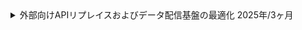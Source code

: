 <details>
  <summary>
    外部向けAPIリプレイスおよびデータ配信基盤の最適化
    <span>2025年/3ヶ月</span>
  </summary>
  <div>
    <ul>
      <li><strong>カテゴリ:</strong> <span>自社</span></li>
      <li><strong>担当工程:</strong> <span>要件定義</span> <span>設計</span> <span>実装</span> <span>テスト</span> <span>運用/保守</span></li>
      <li><strong>職種・役割:</strong> <span>バックエンド</span> <span>インフラ</span></li>
      <li><strong>使用技術:</strong> <span>Python</span> <span>AWS Lambda</span> <span>AWS Step Function</span> <span>Amazon S3</span> <span>Amazon Redshift</span> <span>Git</span> <span>Glue</span> <span>Amazon Athena</span> <span>Cloud Formation</span> <span>Tableau</span></li>
    </ul>
  </div>
  <div class="markdown-content">

## プロジェクト概要

外部向けAPIリプレイスおよびデータ配信基盤の最適化

## チーム情報

チーム人数：3名（エンジニア2名、BIエンジニア1名）
役割：データパイプライン全体の設計・開発

## 開発・実装内容

### 【概要】

新規に収集した外部データを基に、BIツール（Tableau）での可視化を目的としたデータパイプラインを構築。<br>データの取得元はWebページやPDFファイルが中心であり、スクレイピングやPDF解析を行いながら、GlueとRedshiftを組み合わせて加工・蓄積。<br>分析用データはParquet形式で管理し、パフォーマンスを重視した構成とした。

### 【内容】

#### スクレイピング・PDF処理

- Webサイトからの定期的なデータ取得処理をPythonで実装
- PDFファイルからのデータ抽出も組み込み、複数形式のデータを統合

#### データ加工処理（Glue）

- 収集したデータをParquetに変換し、パーティションを付けて最適化
- Glueジョブで列の整形やNull処理などの前処理を実施

#### Redshiftへの投入

- Glue経由でParquetデータをRedshiftにロード
- データの構造に応じて分散キー・ソートキーを適切に設計

#### Tableauとの連携

- RedshiftとTableauを連携し、ビジュアライズのためのテーブル・ビューを整備
- 分析モデル（別部署作成）の出力結果も取り込み、統合ダッシュボードを実現

### 【課題・問題点】

- PDF解析の難易度が高く、データ構造の不安定さにより処理が複雑化
- データの更新頻度が不定期で、スケジューリングとバージョン管理が難しかった
- 分析モデルとの整合性維持に課題があり、データの前処理仕様を調整する必要があった

### 【工夫・思考プロセス】

- スクレイピング処理にRetry制御や差分検出を導入し、安定性と効率を両立
- Glueスクリプトは再利用可能なモジュールとして設計し、他データソースへの展開を想定
- Tableau向けデータはビューで抽象化し、構造変更に強い構成とした

### 【成果】

- 外部データの収集から可視化までの自動パイプラインを構築
- Parquet利用とRedshift最適化により、データ取得の速度とクエリコストを大幅削減
- 分析チームやビジネス部門との連携を強化し、意思決定のスピードを向上

## 使用技術（まとめ）

- **プログラミング言語**: Python
- **データ処理**: AWS Glue, pandas, PyPDF
- **データ基盤**: AWS S3, AWS Redshift
- **データ形式**: Parquet, CSV, PDF
- **BIツール**: Tableau
- **その他**: BeautifulSoup, Requests, cron, Redshift VIEW
  </div>
</details>
